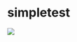 # simpletest



<a href="https://github.com/rkniyer999/simpletest/blob/master/azuredeploy.json" target="_blank">
    <img src="https://azuredeploy.net/deploybutton.svg"/>
</a>
